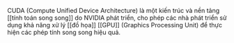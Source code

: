 CUDA (Compute Unified Device Architecture) là một kiến trúc và nền tảng [[tính toán song song]] do NVIDIA phát triển, cho phép các nhà phát triển sử dụng khả năng xử lý [[đồ họa]] [[GPU]] (Graphics Processing Unit) để thực hiện các phép tính song song hiệu quả.